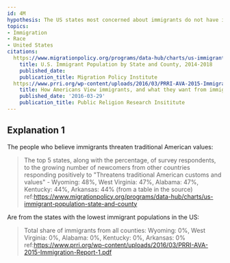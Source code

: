 ```yaml
---
id: 4M
hypothesis: The US states most concerned about immigrants do not have immigrants
topics:
- Immigration
- Race
- United States
citations:
  https://www.migrationpolicy.org/programs/data-hub/charts/us-immigrant-population-state-and-county:
    title: U.S. Immigrant Population by State and County, 2014-2018
    published_date: 
    publication_title: Migration Policy Institute
  https://www.prri.org/wp-content/uploads/2016/03/PRRI-AVA-2015-Immigration-Report-1.pdf:
    title: How Americans View immigrants, and what they want from immigration reform
    published_date: '2016-03-29'
    publication_title: Public Religion Research Insititute
---
```

## Explanation 1

The people who believe immigrants threaten traditional American values:

> The top 5 states, along with the percentage, of survey respondents, to the growing number of newcomers from other countries responding positively to "Threatens traditional American customs and values" - Wyoming: 48%, West Virginia: 47%, Alabama: 47%, Kentucky: 44%, Arkansas: 44% (from a table in the source)
> ref:https://www.migrationpolicy.org/programs/data-hub/charts/us-immigrant-population-state-and-county

Are from the states with the lowest immigrant populations in the US:

> Total share of immigrants from all counties: Wyoming: 0%, West Virginia: 0%, Alabama: 0%, Kentucky: 0%, Arkansas: 0%
> ref:https://www.prri.org/wp-content/uploads/2016/03/PRRI-AVA-2015-Immigration-Report-1.pdf
